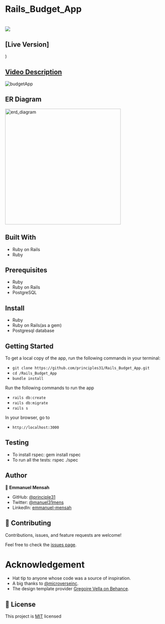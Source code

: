 # Rails_Budget_App
# ![](https://img.shields.io/badge/Microverse-blueviolet) 

## [Live Version]
)
## [Video Description](https://www.loom.com/share/736cd060751b45879c4b31e8f6794720)

![budgetApp](https://user-images.githubusercontent.com/98400013/190477385-c42da0cf-89e6-46a3-a5aa-b07a44631b27.png)

## ER Diagram
<img width="374" alt="erd_diagram" src="https://user-images.githubusercontent.com/98400013/190478182-31f80a0f-be61-44f5-aff4-341e50d898a4.png">


## Built With

- Ruby on Rails
- Ruby

## Prerequisites

- Ruby
- Ruby on Rails
- PostgreSQL

## Install

- Ruby
- Ruby on Rails(as a gem)
- Postgresql database

## Getting Started

To get a local copy of the app, run the following commands in your terminal:
- `git clone https://github.com/principles31/Rails_Budget_App.git`
- `cd /Rails_Budget_App`
- `bundle install`

Run the following commands to run the app

- `rails db:create`
- `rails db:migrate`
- `rails s`

In your browser, go to

- `http://localhost:3000`

## Testing
- To install rspec: gem install rspec
- To run all the tests: rspec ./spec

## Author

👤   **Emmanuel Mensah**

- GitHub: [@principle31](https://github.com/principles31)
- Twitter: [@manuel31mens](https://Twiter.com/@Manuel31mens)
- LinkedIn: [emmanuel-mensah](www.linkedin.com/in/emmanuel-mensah-)

## 🤝 Contributing

Contributions, issues, and feature requests are welcome!

Feel free to check the [issues page](https://github.com/aimalamiri/Ruby-Catalog/issues).

# Acknowledgement

- Hat tip to anyone whose code was a source of inspiration.
- A big thanks to [@microverseinc](https://github.com/microverseinc).
- The design template provider [Gregoire Vella on Behance](https://www.behance.net/gregoirevella).
## 📝 License

This project is [MIT](https://github.com/principles31/Rails_Budget_App.git/blob/dev/LICENSE) licensed
